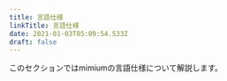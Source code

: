 ```yaml
---
title: 言語仕様
linkTitle: 言語仕様
date: 2021-01-03T05:09:54.533Z
draft: false
---
```


このセクションではmimiumの言語仕様について解説します。